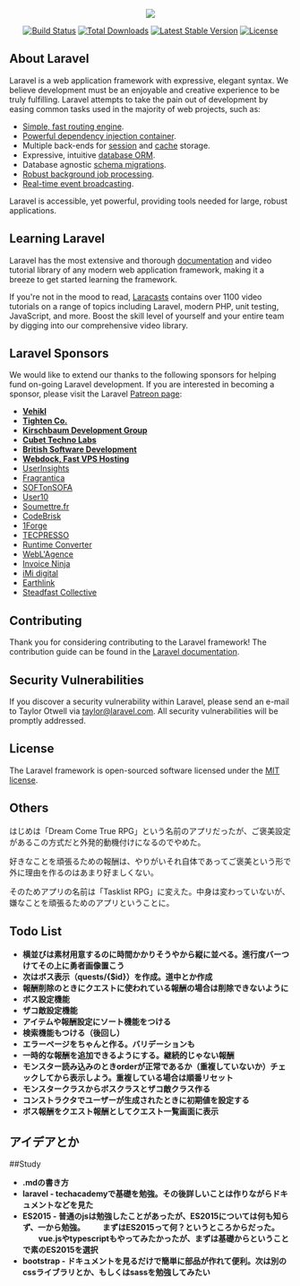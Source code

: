 <p align="center"><img src="https://laravel.com/assets/img/components/logo-laravel.svg"></p>

<p align="center">
<a href="https://travis-ci.org/laravel/framework"><img src="https://travis-ci.org/laravel/framework.svg" alt="Build Status"></a>
<a href="https://packagist.org/packages/laravel/framework"><img src="https://poser.pugx.org/laravel/framework/d/total.svg" alt="Total Downloads"></a>
<a href="https://packagist.org/packages/laravel/framework"><img src="https://poser.pugx.org/laravel/framework/v/stable.svg" alt="Latest Stable Version"></a>
<a href="https://packagist.org/packages/laravel/framework"><img src="https://poser.pugx.org/laravel/framework/license.svg" alt="License"></a>
</p>

## About Laravel

Laravel is a web application framework with expressive, elegant syntax. We believe development must be an enjoyable and creative experience to be truly fulfilling. Laravel attempts to take the pain out of development by easing common tasks used in the majority of web projects, such as:

- [Simple, fast routing engine](https://laravel.com/docs/routing).
- [Powerful dependency injection container](https://laravel.com/docs/container).
- Multiple back-ends for [session](https://laravel.com/docs/session) and [cache](https://laravel.com/docs/cache) storage.
- Expressive, intuitive [database ORM](https://laravel.com/docs/eloquent).
- Database agnostic [schema migrations](https://laravel.com/docs/migrations).
- [Robust background job processing](https://laravel.com/docs/queues).
- [Real-time event broadcasting](https://laravel.com/docs/broadcasting).

Laravel is accessible, yet powerful, providing tools needed for large, robust applications.

## Learning Laravel

Laravel has the most extensive and thorough [documentation](https://laravel.com/docs) and video tutorial library of any modern web application framework, making it a breeze to get started learning the framework.

If you're not in the mood to read, [Laracasts](https://laracasts.com) contains over 1100 video tutorials on a range of topics including Laravel, modern PHP, unit testing, JavaScript, and more. Boost the skill level of yourself and your entire team by digging into our comprehensive video library.

## Laravel Sponsors

We would like to extend our thanks to the following sponsors for helping fund on-going Laravel development. If you are interested in becoming a sponsor, please visit the Laravel [Patreon page](https://patreon.com/taylorotwell):

- **[Vehikl](https://vehikl.com/)**
- **[Tighten Co.](https://tighten.co)**
- **[Kirschbaum Development Group](https://kirschbaumdevelopment.com)**
- **[Cubet Techno Labs](https://cubettech.com)**
- **[British Software Development](https://www.britishsoftware.co)**
- **[Webdock, Fast VPS Hosting](https://www.webdock.io/en)**
- [UserInsights](https://userinsights.com)
- [Fragrantica](https://www.fragrantica.com)
- [SOFTonSOFA](https://softonsofa.com/)
- [User10](https://user10.com)
- [Soumettre.fr](https://soumettre.fr/)
- [CodeBrisk](https://codebrisk.com)
- [1Forge](https://1forge.com)
- [TECPRESSO](https://tecpresso.co.jp/)
- [Runtime Converter](http://runtimeconverter.com/)
- [WebL'Agence](https://weblagence.com/)
- [Invoice Ninja](https://www.invoiceninja.com)
- [iMi digital](https://www.imi-digital.de/)
- [Earthlink](https://www.earthlink.ro/)
- [Steadfast Collective](https://steadfastcollective.com/)

## Contributing

Thank you for considering contributing to the Laravel framework! The contribution guide can be found in the [Laravel documentation](https://laravel.com/docs/contributions).

## Security Vulnerabilities

If you discover a security vulnerability within Laravel, please send an e-mail to Taylor Otwell via [taylor@laravel.com](mailto:taylor@laravel.com). All security vulnerabilities will be promptly addressed.

## License

The Laravel framework is open-sourced software licensed under the [MIT license](https://opensource.org/licenses/MIT).

## Others

はじめは「Dream Come True RPG」という名前のアプリだったが、ご褒美設定があるこの方式だと外発的動機付けになるのでやめた。

好きなことを頑張るための報酬は、やりがいそれ自体であってご褒美という形で外に理由を作るのはあまり好ましくない。

そのためアプリの名前は「Tasklist RPG」に変えた。中身は変わっていないが、嫌なことを頑張るためのアプリということに。

## Todo List
- **横並びは素材用意するのに時間かかりそうやから縦に並べる。進行度バーつけてその上に勇者画像置こう**
- **次はボス表示（quests/{$id}）を作成。道中とか作成**
- **報酬削除のときにクエストに使われている報酬の場合は削除できないように**
- **ボス設定機能**
- **ザコ敵設定機能**
- **アイテムや報酬設定にソート機能をつける**
- **検索機能もつける（後回し）**
- **エラーページをちゃんと作る。バリデーションも**
- **一時的な報酬を追加できるようにする。継続的じゃない報酬**
- **モンスター読み込みのときorderが正常であるか（重複していないか）チェックしてから表示しよう。重複している場合は順番リセット**
- **モンスタークラスからボスクラスとザコ敵クラス作る**
- **コンストラクタでユーザーが生成されたときに初期値を設定する**
- **ボス報酬をクエスト報酬としてクエスト一覧画面に表示**

## アイデアとか


##Study
- **.mdの書き方**
- **laravel - techacademyで基礎を勉強。その後詳しいことは作りながらドキュメントなどを見た**
- **ES2015 - 普通のjsは勉強したことがあったが、ES2015については何も知らず、一から勉強。
　　まずはES2015って何？というところからだった。
　　vue.jsやtypescriptもやってみたかったが、まずは基礎からということで素のES2015を選択**
- **bootstrap - ドキュメントを見るだけで簡単に部品が作れて便利。次は別のcssライブラリとか、もしくはsassを勉強してみたい**

